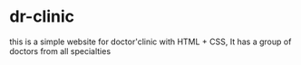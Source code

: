 # dr-clinic
this is a simple website for doctor'clinic  with HTML + CSS, It has a group of doctors from all specialties
